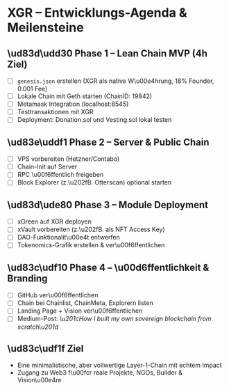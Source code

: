 # XGR – Entwicklungs-Agenda & Meilensteine

## \ud83d\udd30 Phase 1 – Lean Chain MVP (4h Ziel)
- [ ] `genesis.json` erstellen (XGR als native W\u00e4hrung, 18% Founder, 0.001 Fee)
- [ ] Lokale Chain mit Geth starten (ChainID: 19842)
- [ ] Metamask Integration (localhost:8545)
- [ ] Testtransaktionen mit XGR
- [ ] Deployment: Donation.sol und Vesting.sol lokal testen

## \ud83e\uddf1 Phase 2 – Server & Public Chain
- [ ] VPS vorbereiten (Hetzner/Contabo)
- [ ] Chain-Init auf Server
- [ ] RPC \u00f6ffentlich freigeben
- [ ] Block Explorer (z.\u202fB. Otterscan) optional starten

## \ud83d\ude80 Phase 3 – Module Deployment
- [ ] xGreen auf XGR deployen
- [ ] xVault vorbereiten (z.\u202fB. als NFT Access Key)
- [ ] DAO-Funktionalit\u00e4t entwerfen
- [ ] Tokenomics-Grafik erstellen & ver\u00f6ffentlichen

## \ud83c\udf10 Phase 4 – \u00d6ffentlichkeit & Branding
- [ ] GitHub ver\u00f6ffentlichen
- [ ] Chain bei Chainlist, ChainMeta, Explorern listen
- [ ] Landing Page + Vision ver\u00f6ffentlichen
- [ ] Medium-Post: *\u201cHow I built my own sovereign blockchain from scratch\u201d*

## \ud83c\udf1f Ziel
- Eine minimalistische, aber vollwertige Layer-1-Chain mit echtem Impact
- Zugang zu Web3 f\u00fcr reale Projekte, NGOs, Builder & Vision\u00e4re
